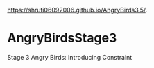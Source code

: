  https://shruti06092006.github.io/AngryBirds3.5/.
 # AngryBirdsStage3
Stage 3 Angry Birds: Introducing Constraint

